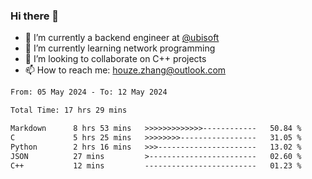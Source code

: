 ### Hi there 👋
- 🔭 I’m currently a backend engineer at [@ubisoft](https://github.com/ubisoft)
- 🌱 I’m currently learning network programming
- 👯 I’m looking to collaborate on C++ projects
- 📫 How to reach me: houze.zhang@outlook.com

<!--START_SECTION:waka-->

```txt
From: 05 May 2024 - To: 12 May 2024

Total Time: 17 hrs 29 mins

Markdown      8 hrs 53 mins   >>>>>>>>>>>>>------------   50.84 %
C             5 hrs 25 mins   >>>>>>>>-----------------   31.05 %
Python        2 hrs 16 mins   >>>----------------------   13.02 %
JSON          27 mins         >------------------------   02.60 %
C++           12 mins         -------------------------   01.23 %
```

<!--END_SECTION:waka-->
